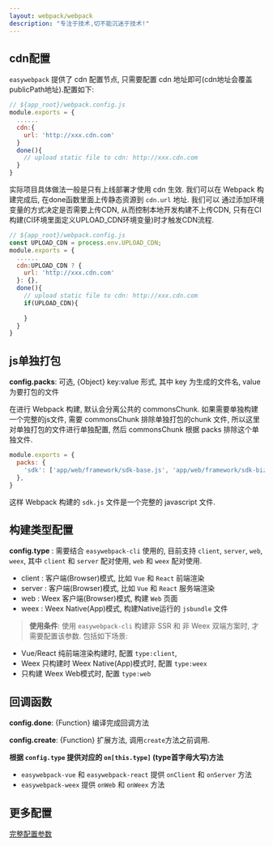 ```yaml
---
layout: webpack/webpack
description: "专注于技术,切不能沉迷于技术!"
---
```



## cdn配置

`easywebpack` 提供了 cdn 配置节点, 只需要配置 cdn 地址即可(cdn地址会覆盖publicPath地址).配置如下:

```js
// ${app_root}/webpack.config.js
module.exports = {
  ......
  cdn:{
    url: 'http://xxx.cdn.com'
  }
  done(){
    // upload static file to cdn: http://xxx.cdn.com
  }
}
```

实际项目具体做法一般是只有上线部署才使用 cdn 生效. 我们可以在 Webpack 构建完成后, 在done函数里面上传静态资源到 `cdn.url` 地址.
我们可以 通过添加环境变量的方式决定是否需要上传CDN, 从而控制本地开发构建不上传CDN, 只有在CI构建(CI环境里面定义UPLOAD_CDN环境变量)时才触发CDN流程.

```js
// ${app_root}/webpack.config.js
const UPLOAD_CDN = process.env.UPLOAD_CDN;
module.exports = {
  ......
  cdn:UPLOAD_CDN ? {
    url: 'http://xxx.cdn.com'
  }: {},
  done(){
    // upload static file to cdn: http://xxx.cdn.com
    if(UPLOAD_CDN){
      
    }
  }
}
```

## js单独打包

**config.packs**: 可选, {Object} key:value 形式, 其中 key 为生成的文件名, value为要打包的文件

在进行 Webpack 构建, 默认会分离公共的 commonsChunk. 如果需要单独构建一个完整的js文件, 需要 commonsChunk 排除单独打包的chunk 文件, 所以这里对单独打包的文件进行单独配置, 然后 commonsChunk 根据 packs 排除这个单独文件.

```js
module.exports = {
  packs: {
    'sdk': ['app/web/framework/sdk-base.js', 'app/web/framework/sdk-biz.js']
  },
}
```

这样 Webpack 构建的 `sdk.js` 文件是一个完整的 javascript 文件.

## 构建类型配置

**config.type** : 需要结合 `easywebpack-cli` 使用的, 目前支持 `client`, `server`, `web`, `weex`, 其中 `client` 和 `server` 配对使用, `web` 和 `weex` 配对使用.

- client : 客户端(Browser)模式, 比如 `Vue` 和 `React` 前端渲染
- server : 客户端(Browser)模式, 比如 `Vue` 和 `React` 服务端渲染
- web    : Weex 客户端(Browser)模式, 构建 `Web` 页面
- weex   : Weex Native(App)模式, 构建Native运行的 `jsbundle` 文件

>**使用条件**: 使用 `easywebpack-cli` 构建非 SSR 和 非 Weex 双端方案时, 才需要配置该参数. 包括如下场景:

- Vue/React 纯前端渲染构建时, 配置 `type:client`, 
- Weex 只构建时 Weex Native(App)模式时, 配置 `type:weex`
- 只构建 Weex Web模式时, 配置 `type:web`


## 回调函数

**config.done**: {Function} 编译完成回调方法

**config.create**: {Function} 扩展方法, 调用`create`方法之前调用.

**根据 `config.type` 提供对应的 `on[this.type]` (type首字母大写)方法**

- `easywebpack-vue` 和 `easywebpack-react` 提供 `onClient` 和 `onServer` 方法
- `easywebpack-weex` 提供 `onWeb` 和 `onWeex` 方法


## 更多配置

[完整配置参数](/easywebpack/webpack/config/)